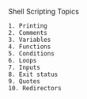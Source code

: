 Shell Scripting Topics

```
1. Printing
2. Comments
3. Variables 
4. Functions 
5. Conditions
6. Loops
7. Inputs
8. Exit status 
9. Quotes 
10. Redirectors
